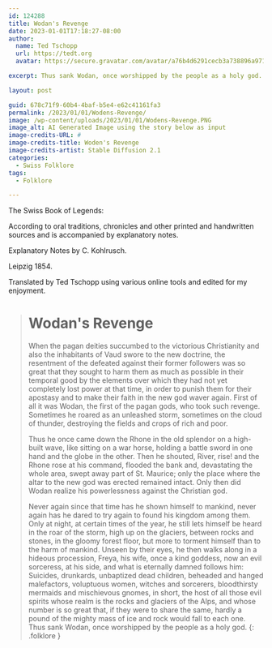 ```yaml
---
id: 124288
title: Wodan's Revenge
date: 2023-01-01T17:18:27-08:00 
author:
  name: Ted Tschopp
  url: https://tedt.org
  avatar: https://secure.gravatar.com/avatar/a76b4d6291cecb3a738896a971bfb903?s=512&d=mp&r=g

excerpt: Thus sank Wodan, once worshipped by the people as a holy god.

layout: post

guid: 678c71f9-60b4-4baf-b5e4-e62c41161fa3
permalink: /2023/01/01/Wodens-Revenge/
image: /wp-content/uploads/2023/01/01/Wodens-Revenge.PNG
image_alt: AI Generated Image using the story below as input
image-credits-URL: #
image-credits-title: Woden's Revenge
image-credits-artist: Stable Diffusion 2.1
categories:
  - Swiss Folklore
tags:
  - Folklore

---
```

The Swiss Book of Legends:

According to oral traditions, chronicles and other printed and handwritten sources and is accompanied by explanatory notes.

Explanatory Notes by C. Kohlrusch.

Leipzig 1854.

Translated by Ted Tschopp using various online tools and edited for my enjoyment. 

> # Wodan's Revenge
>When the pagan deities succumbed to the victorious Christianity and also the inhabitants of Vaud swore to the new doctrine, the resentment of the defeated against their former followers was so great that they sought to harm them as much as possible in their temporal good by the elements over which they had not yet completely lost power at that time, in order to punish them for their apostasy and to make their faith in the new god waver again. First of all it was Wodan, the first of the pagan gods, who took such revenge. Sometimes he roared as an unleashed storm, sometimes on the cloud of thunder, destroying the fields and crops of rich and poor.
>
>Thus he once came down the Rhone in the old splendor on a high-built wave, like sitting on a war horse, holding a battle sword in one hand and the globe in the other. Then he shouted, River, rise! and the Rhone rose at his command, flooded the bank and, devastating the whole area, swept away part of St. Maurice; only the place where the altar to the new god was erected remained intact. Only then did Wodan realize his powerlessness against the Christian god.
>
>Never again since that time has he shown himself to mankind, never again has he dared to try again to found his kingdom among them. Only at night, at certain times of the year, he still lets himself be heard in the roar of the storm, high up on the glaciers, between rocks and stones, in the gloomy forest floor, but more to torment himself than to the harm of mankind. Unseen by their eyes, he then walks along in a hideous procession, Freya, his wife, once a kind goddess, now an evil sorceress, at his side, and what is eternally damned follows him: Suicides, drunkards, unbaptized dead children, beheaded and hanged malefactors, voluptuous women, witches and sorcerers, bloodthirsty mermaids and mischievous gnomes, in short, the host of all those evil spirits whose realm is the rocks and glaciers of the Alps, and whose number is so great that, if they were to share the same, hardly a pound of the mighty mass of ice and rock would fall to each one. Thus sank Wodan, once worshipped by the people as a holy god.
{: .folklore }